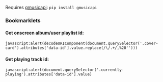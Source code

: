 Requires [gmusicapi](https://github.com/simon-weber/gmusicapi): `pip install gmusicapi`

### Bookmarklets

#### Get onscreen album/user playlist id:
    javascript:alert(decodeURIComponent(document.querySelector('.cover-card').attributes['data-id'].value.replace(/\/.+/,%20'')))
#### Get playing track id:
    javascript:alert(document.querySelector('.currently-playing').attributes['data-id'].value)
